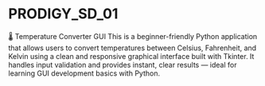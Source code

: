 # PRODIGY_SD_01

🌡️ Temperature Converter GUI
This is a beginner-friendly Python application that allows users to convert temperatures between Celsius, Fahrenheit, and Kelvin using a clean and responsive graphical interface built with Tkinter. It handles input validation and provides instant, clear results — ideal for learning GUI development basics with Python.
